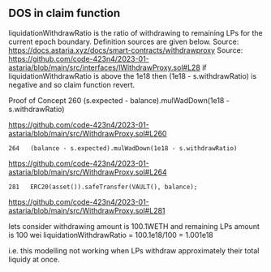 ## DOS in claim function 

liquidationWithdrawRatio is the ratio of withdrawing to remaining LPs for the current epoch boundary. Definition sources are given below. 
Source:  https://docs.astaria.xyz/docs/smart-contracts/withdrawproxy
Source: https://github.com/code-423n4/2023-01-astaria/blob/main/src/interfaces/IWithdrawProxy.sol#L28
if liquidationWithdrawRatio is above the 1e18 then (1e18 - s.withdrawRatio) is negative and so claim function revert. 

Proof of Concept
    260   (s.expected - balance).mulWadDown(1e18 - s.withdrawRatio)

https://github.com/code-423n4/2023-01-astaria/blob/main/src/WithdrawProxy.sol#L260

    264   (balance - s.expected).mulWadDown(1e18 - s.withdrawRatio)

https://github.com/code-423n4/2023-01-astaria/blob/main/src/WithdrawProxy.sol#L264

    281   ERC20(asset()).safeTransfer(VAULT(), balance);
    
https://github.com/code-423n4/2023-01-astaria/blob/main/src/WithdrawProxy.sol#L281

lets consider withdrawing amount is 100.1WETH and remaining LPs amount is 100 wei 
liquidationWithdrawRatio = 100.1e18/100 = 1.001e18 

i.e. this modelling not working when LPs withdraw approximately their total liquidy at once.








